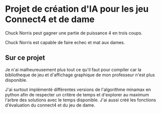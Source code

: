 # Projet de création d'IA pour les jeu Connect4 et de dame

Chuck Norris peut gagner une partie de puissance 4 en trois coups.

Chuck Norris est capable de faire echec et mat aux dames.

## Sur ce projet

Je n'ai malheureusement plus tout ce qu'il faut pour compiler car la bibliotheque de jeu et d'affichage graphique de mon professeur n'est plus disponible.

J'ai surtout implémenté différentes versions de l'algorithme minamax en python afin de respecter un critère de temps et d'explorer au maximum l'arbre des solutions avec le temps disponible. J'ai aussi créé les fonctions d'évaluation du connect4 et du jeu de dame.


